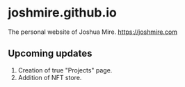 # joshmire.github.io
The personal website of Joshua Mire.  https://joshmire.com

## Upcoming updates
1. Creation of true "Projects" page.
2. Addition of NFT store.